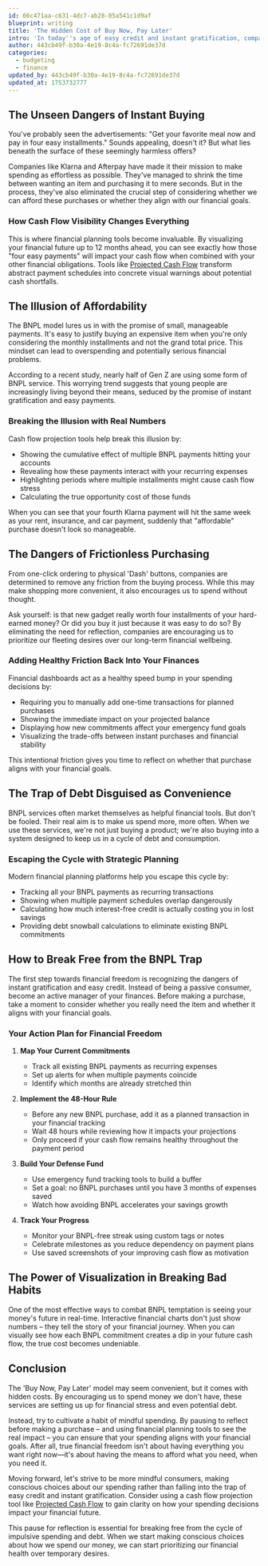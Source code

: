 ```yaml
---
id: 66c471aa-c631-4dc7-ab28-05a541c1d9af
blueprint: writing
title: 'The Hidden Cost of Buy Now, Pay Later'
intro: 'In today''s age of easy credit and instant gratification, companies are making it increasingly convenient for us to spend money. But have you ever stopped...'
author: 443cb49f-b30a-4e19-8c4a-fc72691de37d
categories:
  - budgeting
  - finance
updated_by: 443cb49f-b30a-4e19-8c4a-fc72691de37d
updated_at: 1753732777
---
```

## The Unseen Dangers of Instant Buying

You've probably seen the advertisements: "Get your favorite meal now and pay in four easy installments." Sounds appealing, doesn't it? But what lies beneath the surface of these seemingly harmless offers?

Companies like Klarna and Afterpay have made it their mission to make spending as effortless as possible. They've managed to shrink the time between wanting an item and purchasing it to mere seconds. But in the process, they've also eliminated the crucial step of considering whether we can afford these purchases or whether they align with our financial goals.

### How Cash Flow Visibility Changes Everything

This is where financial planning tools become invaluable. By visualizing your financial future up to 12 months ahead, you can see exactly how those "four easy payments" will impact your cash flow when combined with your other financial obligations. Tools like [Projected Cash Flow](https://projectedcashflow.com) transform abstract payment schedules into concrete visual warnings about potential cash shortfalls.

## The Illusion of Affordability

The BNPL model lures us in with the promise of small, manageable payments. It's easy to justify buying an expensive item when you're only considering the monthly installments and not the grand total price. This mindset can lead to overspending and potentially serious financial problems.

According to a recent study, nearly half of Gen Z are using some form of BNPL service. This worrying trend suggests that young people are increasingly living beyond their means, seduced by the promise of instant gratification and easy payments.

### Breaking the Illusion with Real Numbers

Cash flow projection tools help break this illusion by:
- Showing the cumulative effect of multiple BNPL payments hitting your accounts
- Revealing how these payments interact with your recurring expenses
- Highlighting periods where multiple installments might cause cash flow stress
- Calculating the true opportunity cost of those funds

When you can see that your fourth Klarna payment will hit the same week as your rent, insurance, and car payment, suddenly that "affordable" purchase doesn't look so manageable.

## The Dangers of Frictionless Purchasing

From one-click ordering to physical 'Dash' buttons, companies are determined to remove any friction from the buying process. While this may make shopping more convenient, it also encourages us to spend without thought.

Ask yourself: is that new gadget really worth four installments of your hard-earned money? Or did you buy it just because it was easy to do so? By eliminating the need for reflection, companies are encouraging us to prioritize our fleeting desires over our long-term financial wellbeing.

### Adding Healthy Friction Back Into Your Finances

Financial dashboards act as a healthy speed bump in your spending decisions by:
- Requiring you to manually add one-time transactions for planned purchases
- Showing the immediate impact on your projected balance
- Displaying how new commitments affect your emergency fund goals
- Visualizing the trade-offs between instant purchases and financial stability

This intentional friction gives you time to reflect on whether that purchase aligns with your financial goals.

## The Trap of Debt Disguised as Convenience

BNPL services often market themselves as helpful financial tools. But don't be fooled. Their real aim is to make us spend more, more often. When we use these services, we're not just buying a product; we're also buying into a system designed to keep us in a cycle of debt and consumption.

### Escaping the Cycle with Strategic Planning

Modern financial planning platforms help you escape this cycle by:
- Tracking all your BNPL payments as recurring transactions
- Showing when multiple payment schedules overlap dangerously
- Calculating how much interest-free credit is actually costing you in lost savings
- Providing debt snowball calculations to eliminate existing BNPL commitments

## How to Break Free from the BNPL Trap

The first step towards financial freedom is recognizing the dangers of instant gratification and easy credit. Instead of being a passive consumer, become an active manager of your finances. Before making a purchase, take a moment to consider whether you really need the item and whether it aligns with your financial goals.

### Your Action Plan for Financial Freedom

1. **Map Your Current Commitments**
   - Track all existing BNPL payments as recurring expenses
   - Set up alerts for when multiple payments coincide
   - Identify which months are already stretched thin

2. **Implement the 48-Hour Rule**
   - Before any new BNPL purchase, add it as a planned transaction in your financial tracking
   - Wait 48 hours while reviewing how it impacts your projections
   - Only proceed if your cash flow remains healthy throughout the payment period

3. **Build Your Defense Fund**
   - Use emergency fund tracking tools to build a buffer
   - Set a goal: no BNPL purchases until you have 3 months of expenses saved
   - Watch how avoiding BNPL accelerates your savings growth

4. **Track Your Progress**
   - Monitor your BNPL-free streak using custom tags or notes
   - Celebrate milestones as you reduce dependency on payment plans
   - Use saved screenshots of your improving cash flow as motivation

## The Power of Visualization in Breaking Bad Habits

One of the most effective ways to combat BNPL temptation is seeing your money's future in real-time. Interactive financial charts don't just show numbers – they tell the story of your financial journey. When you can visually see how each BNPL commitment creates a dip in your future cash flow, the true cost becomes undeniable.

## Conclusion

The 'Buy Now, Pay Later' model may seem convenient, but it comes with hidden costs. By encouraging us to spend money we don't have, these services are setting us up for financial stress and even potential debt.

Instead, try to cultivate a habit of mindful spending. By pausing to reflect before making a purchase – and using financial planning tools to see the real impact – you can ensure that your spending aligns with your financial goals. After all, true financial freedom isn't about having everything you want right now—it's about having the means to afford what you need, when you need it.

Moving forward, let's strive to be more mindful consumers, making conscious choices about our spending rather than falling into the trap of easy credit and instant gratification. Consider using a cash flow projection tool like [Projected Cash Flow](https://projectedcashflow.com) to gain clarity on how your spending decisions impact your financial future.

This pause for reflection is essential for breaking free from the cycle of impulsive spending and debt. When we start making conscious choices about how we spend our money, we can start prioritizing our financial health over temporary desires.
